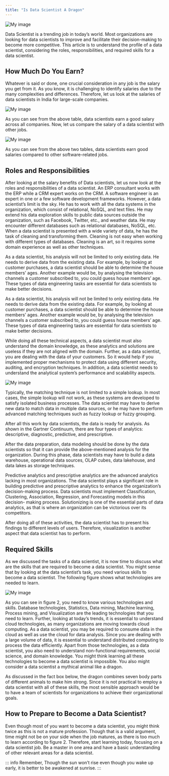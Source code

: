 ```yaml
---
title: "Is Data Scientist A Dragon"
---
```


![My image](/images/article/Expert-Insights/is-data-scientist-a-dragon.png)

Data Scientist is a trending job in today’s world. Most
organizations are looking for data scientists to improve
and facilitate their decision-making to become more
competitive. This article is to understand the profile of
a data scientist, considering the roles, responsibilities,
and required skills for a data scientist.

## How Much Do You Earn?

Whatever is said or done, one crucial consideration
in any job is the salary you get from it. As you know,
it is challenging to identify salaries due to the many
complexities and differences. Therefore, let us look at
the salaries of data scientists in India for large-scale
companies.

![My image](/images/article/Expert-Insights/t1.png)

As you can see from the above table, data scientists
earn a good salary across all companies. Now, let us
compare the salary of a data scientist with other jobs.

![My image](/images/article/Expert-Insights/t2.png)

As you can see from the above two tables, data
scientists earn good salaries compared to other software-related jobs.

## Roles and Responsibilities

After looking at the salary benefits of Data scientists,
let us now look at the roles and responsibilities of a data
scientist. An ERP consultant works with the ERP while a
CRM expert works on the CRM. A software engineer is an
expert in one or a few software development frameworks.
However, a data scientist’s limit is the sky. He has to
work with all the data systems in the organization, which
consist of relational, NoSQL, and text files. He may
extend his data exploration skills to public data sources
outside the organization, such as Facebook, Twitter,
etc., and weather data. He may encounter different
databases such as relational databases, NoSQL, etc.
When a data scientist is presented with a wide variety of
data, he has the task of cleaning and transforming them.
Cleaning is not easy when working with different types
of databases. Cleaning is an art, so it requires some
domain experience as well as other techniques.

As a data scientist, his analysis will not be limited
to only existing data. He needs to derive data from
the existing data. For example, by looking at customer
purchases, a data scientist should be able to determine
the house members’ ages. Another example would
be, by analysing the television channels a customer
subscribed to, you could guess house members’ age.
These types of data engineering tasks are essential for
data scientists to make better decisions.

As a data scientist, his analysis will not be limited
to only existing data. He needs to derive data from
the existing data. For example, by looking at customer
purchases, a data scientist should be able to determine
the house members’ ages. Another example would
be, by analysing the television channels a customer
subscribed to, you could guess house members’ age.
These types of data engineering tasks are essential for
data scientists to make better decisions.

While doing all these technical
aspects, a data scientist must
also understand the domain
knowledge, as these analytics
and solutions are useless if they
are not aligned with the domain.
Further, as a data scientist,
you are dealing with the data
of your customers. So it would
help if you implemented proper
mechanisms to protect data
using different security, auditing,
and encryption techniques. In
addition, a data scientist needs
to understand the analytical
system’s
performance
and
scalability aspects.

![My image](/images/article/Expert-Insights/f1.png)

Typically, the matching technique is not limited to
a simple lookup. In most cases, the simple lookup will
not work, as these systems are developed to satisfy
isolated business processes. The data scientist may
have to derive new data to match data in multiple data
sources, or he may have to perform advanced matching
techniques such as fuzzy lookup or fuzzy grouping.

After all this work by data scientists, the data is ready
for analysis. As shown in the Gartner Continuum, there
are four types of analytics: descriptive, diagnostic,
predictive, and prescriptive.

After the data preparation, data modeling should be
done by the data scientists so that it can provide the
above-mentioned analysis for the organization. During
this phase, data scientists may have to build a data
warehouse, operational data sources, OLAP cubes, data
lakehouse, and data lakes as storage techniques.

Predictive analytics and prescriptive analytics are
the advanced analytics lacking in most organizations.
The data scientist plays a significant role in building
predictive and prescriptive analytics to enhance the
organization’s decision-making process. Data scientists
must implement Classification, Clustering, Association,
Regression, and Forecasting models in this decision-
making process. Solutionizing is one of the essential
parts of data analytics, as that is where an organization
can be victorious over its competitors.

After doing all of these activities, the data scientist
has to present his findings to different levels of users.
Therefore, visualization is another aspect that data
scientist has to perform.

## Required Skills

As we discussed the tasks of a data scientist, it is
now time to discuss what are the skills that are required
to become a data scientist. You might sense that by
looking at the data scientist’s task, you need various
skills to become a data scientist. The following figure
shows what technologies are needed to learn.

![My image](/images/article/Expert-Insights/f2.png)

As you can see in figure 2, you need to know
various technologies and skills. Database technologies,
Statistics, Data mining, Machine learning, Process
mining, and Visualization are the leading technologies
that you need to learn. Further, looking at today’s trends,
it is essential to understand cloud technologies, as many
organizations are moving towards cloud computing. As
a data scientist, you may be required to consume data in the cloud as well as use the cloud for data analysis. Since
you are dealing with a large volume of data, it is essential
to understand distributed computing to process the
data efficiently. Apart from those technologies, as a data
scientist, you also need to understand non-functional
requirements, social science, and domain knowledge.
You might think learning all these technologies to
become a data scientist is impossible. You also might
consider a data scientist a mythical animal like a dragon.

As discussed in the fact box below, the dragon
combines seven body parts of different animals to
make him strong. Since it is not practical to employ a
data scientist with all of these skills, the most sensible
approach would be to have a team of scientists for
organizations to achieve their organizational goals.

## How to Prepare to Become a Data Scientist?

Even though most of you want to become a data
scientist, you might think twice as this is not a mature
profession. Though that is a valid argument, time might
not be on your side when the job matures, as there is
too much to learn according to figure 2. Therefore, start
learning today, focusing on a data scientist job. Be a
master in one area and have a basic understanding of
other relevant areas for a data scientist.

::: info Remember,
Though the sun won’t rise even though you wake
up early, it is better to be awakened at sunrise.
:::
